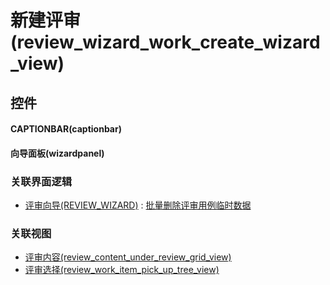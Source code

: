 # 新建评审(review_wizard_work_create_wizard_view)  <!-- {docsify-ignore-all} -->



## 控件
#### CAPTIONBAR(captionbar)
#### 向导面板(wizardpanel)


### 关联界面逻辑
  * [评审向导(REVIEW_WIZARD)](module/TestMgmt/review_wizard) : [批量删除评审用例临时数据](module/TestMgmt/review_wizard/uilogic/remove_batch_temp)

### 关联视图
  * [评审内容(review_content_under_review_grid_view)](app/view/review_content_under_review_grid_view)
  * [评审选择(review_work_item_pick_up_tree_view)](app/view/review_work_item_pick_up_tree_view)

<script>
 const { createApp } = Vue
  createApp({
    data() {
      return {

      }
    }
  }).use(ElementPlus).mount('#app')
</script>